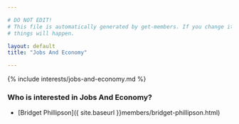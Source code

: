 ```yaml
---

# DO NOT EDIT!
# This file is automatically generated by get-members. If you change it, bad
# things will happen.

layout: default
title: "Jobs And Economy"

---
```


{% include interests/jobs-and-economy.md %}

### Who is interested in Jobs And Economy?


* [Bridget Phillipson]({ site.baseurl }}members/bridget-phillipson.html)
